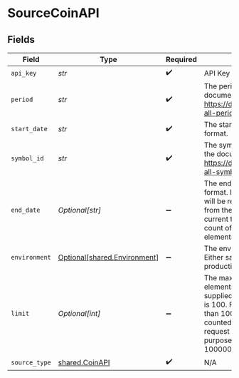 # SourceCoinAPI


## Fields

| Field                                                                                                                                                                                                | Type                                                                                                                                                                                                 | Required                                                                                                                                                                                             | Description                                                                                                                                                                                          | Example                                                                                                                                                                                              |
| ---------------------------------------------------------------------------------------------------------------------------------------------------------------------------------------------------- | ---------------------------------------------------------------------------------------------------------------------------------------------------------------------------------------------------- | ---------------------------------------------------------------------------------------------------------------------------------------------------------------------------------------------------- | ---------------------------------------------------------------------------------------------------------------------------------------------------------------------------------------------------- | ---------------------------------------------------------------------------------------------------------------------------------------------------------------------------------------------------- |
| `api_key`                                                                                                                                                                                            | *str*                                                                                                                                                                                                | :heavy_check_mark:                                                                                                                                                                                   | API Key                                                                                                                                                                                              |                                                                                                                                                                                                      |
| `period`                                                                                                                                                                                             | *str*                                                                                                                                                                                                | :heavy_check_mark:                                                                                                                                                                                   | The period to use. See the documentation for a list. https://docs.coinapi.io/#list-all-periods-get                                                                                                   | 5SEC                                                                                                                                                                                                 |
| `start_date`                                                                                                                                                                                         | *str*                                                                                                                                                                                                | :heavy_check_mark:                                                                                                                                                                                   | The start date in ISO 8601 format.                                                                                                                                                                   | 2019-01-01T00:00:00                                                                                                                                                                                  |
| `symbol_id`                                                                                                                                                                                          | *str*                                                                                                                                                                                                | :heavy_check_mark:                                                                                                                                                                                   | The symbol ID to use. See the documentation for a list.<br/>https://docs.coinapi.io/#list-all-symbols-get<br/>                                                                                       |                                                                                                                                                                                                      |
| `end_date`                                                                                                                                                                                           | *Optional[str]*                                                                                                                                                                                      | :heavy_minus_sign:                                                                                                                                                                                   | The end date in ISO 8601 format. If not supplied, data will be returned<br/>from the start date to the current time, or when the count of result<br/>elements reaches its limit.<br/>                | 2019-01-01T00:00:00                                                                                                                                                                                  |
| `environment`                                                                                                                                                                                        | [Optional[shared.Environment]](../../models/shared/environment.md)                                                                                                                                   | :heavy_minus_sign:                                                                                                                                                                                   | The environment to use. Either sandbox or production.<br/>                                                                                                                                           |                                                                                                                                                                                                      |
| `limit`                                                                                                                                                                                              | *Optional[int]*                                                                                                                                                                                      | :heavy_minus_sign:                                                                                                                                                                                   | The maximum number of elements to return. If not supplied, the default<br/>is 100. For numbers larger than 100, each 100 items is counted as one<br/>request for pricing purposes. Maximum value is 100000.<br/> |                                                                                                                                                                                                      |
| `source_type`                                                                                                                                                                                        | [shared.CoinAPI](../../models/shared/coinapi.md)                                                                                                                                                     | :heavy_check_mark:                                                                                                                                                                                   | N/A                                                                                                                                                                                                  |                                                                                                                                                                                                      |